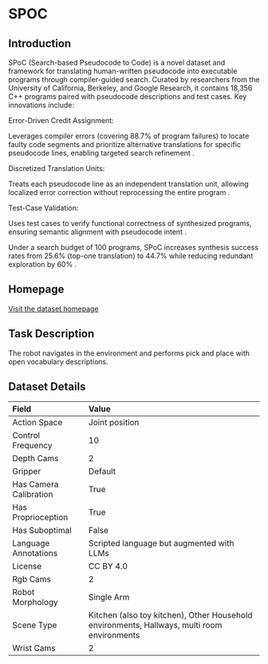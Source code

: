 # SPOC


## Introduction

SPoC (Search-based Pseudocode to Code) is a novel dataset and framework for translating human-written pseudocode into executable programs through compiler-guided search. Curated by researchers from the University of California, Berkeley, and Google Research, it contains 18,356 C++ programs paired with pseudocode descriptions and test cases. Key innovations include:

Error-Driven Credit Assignment:

Leverages compiler errors (covering 88.7% of program failures) to locate faulty code segments and prioritize alternative translations for specific pseudocode lines, enabling targeted search refinement .

Discretized Translation Units:

Treats each pseudocode line as an independent translation unit, allowing localized error correction without reprocessing the entire program .

Test-Case Validation:

Uses test cases to verify functional correctness of synthesized programs, ensuring semantic alignment with pseudocode intent .

Under a search budget of 100 programs, SPoC increases synthesis success rates from 25.6% (top-one translation) to 44.7% while reducing redundant exploration by 60% .



## Homepage

[Visit the dataset homepage](https://spoc-robot.github.io/)


## Task Description

The robot navigates in the environment and performs pick and place with open vocabulary descriptions.


## Dataset Details

| Field                            | Value                    |
|:---------------------------------|:-------------------------|
| Action Space                     | Joint position           |
| Control Frequency                     | 10           |
| Depth Cams                     | 2           |
| Gripper                     | Default           |
| Has Camera Calibration                     | True           |
| Has Proprioception                     | True           |
| Has Suboptimal                     | False           |
| Language Annotations                     | Scripted language but augmented with LLMs           |
| License                     | CC BY 4.0           |
| Rgb Cams                     | 2           |
| Robot Morphology                     | Single Arm           |
| Scene Type                     | Kitchen (also toy kitchen), Other Household environments, Hallways, multi room environments           |
| Wrist Cams                     | 2           |


